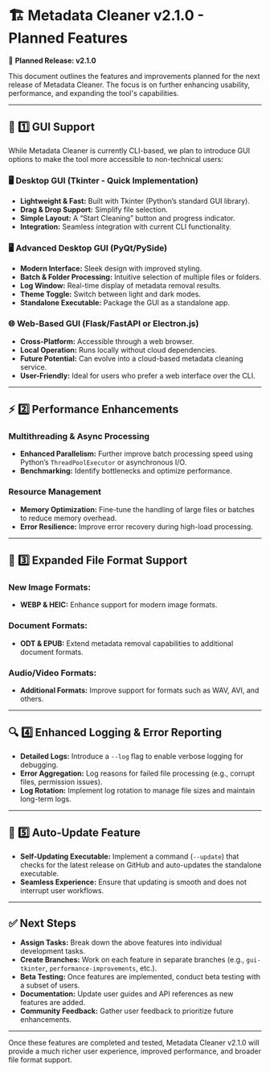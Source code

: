 # 🏗️ Metadata Cleaner v2.1.0 - Planned Features

🚀 **Planned Release: v2.1.0**

This document outlines the features and improvements planned for the next release of Metadata Cleaner. The focus is on further enhancing usability, performance, and expanding the tool's capabilities.

---

## 🎨 **1️⃣ GUI Support**

While Metadata Cleaner is currently CLI-based, we plan to introduce GUI options to make the tool more accessible to non-technical users:

### **🖥️ Desktop GUI (Tkinter - Quick Implementation)**
- **Lightweight & Fast:** Built with Tkinter (Python’s standard GUI library).
- **Drag & Drop Support:** Simplify file selection.
- **Simple Layout:** A “Start Cleaning” button and progress indicator.
- **Integration:** Seamless integration with current CLI functionality.

### **🖥️ Advanced Desktop GUI (PyQt/PySide)**
- **Modern Interface:** Sleek design with improved styling.
- **Batch & Folder Processing:** Intuitive selection of multiple files or folders.
- **Log Window:** Real-time display of metadata removal results.
- **Theme Toggle:** Switch between light and dark modes.
- **Standalone Executable:** Package the GUI as a standalone app.

### **🌐 Web-Based GUI (Flask/FastAPI or Electron.js)**
- **Cross-Platform:** Accessible through a web browser.
- **Local Operation:** Runs locally without cloud dependencies.
- **Future Potential:** Can evolve into a cloud-based metadata cleaning service.
- **User-Friendly:** Ideal for users who prefer a web interface over the CLI.

---

## ⚡ **2️⃣ Performance Enhancements**

### **Multithreading & Async Processing**
- **Enhanced Parallelism:** Further improve batch processing speed using Python’s `ThreadPoolExecutor` or asynchronous I/O.
- **Benchmarking:** Identify bottlenecks and optimize performance.

### **Resource Management**
- **Memory Optimization:** Fine-tune the handling of large files or batches to reduce memory overhead.
- **Error Resilience:** Improve error recovery during high-load processing.

---

## 📂 **3️⃣ Expanded File Format Support**

### **New Image Formats:**
- **WEBP & HEIC:** Enhance support for modern image formats.
  
### **Document Formats:**
- **ODT & EPUB:** Extend metadata removal capabilities to additional document formats.

### **Audio/Video Formats:**
- **Additional Formats:** Improve support for formats such as WAV, AVI, and others.

---

## 🔍 **4️⃣ Enhanced Logging & Error Reporting**

- **Detailed Logs:** Introduce a `--log` flag to enable verbose logging for debugging.
- **Error Aggregation:** Log reasons for failed file processing (e.g., corrupt files, permission issues).
- **Log Rotation:** Implement log rotation to manage file sizes and maintain long-term logs.

---

## 🔄 **5️⃣ Auto-Update Feature**

- **Self-Updating Executable:** Implement a command (`--update`) that checks for the latest release on GitHub and auto-updates the standalone executable.
- **Seamless Experience:** Ensure that updating is smooth and does not interrupt user workflows.

---

## ✅ **Next Steps**

- **Assign Tasks:** Break down the above features into individual development tasks.
- **Create Branches:** Work on each feature in separate branches (e.g., `gui-tkinter`, `performance-improvements`, etc.).
- **Beta Testing:** Once features are implemented, conduct beta testing with a subset of users.
- **Documentation:** Update user guides and API references as new features are added.
- **Community Feedback:** Gather user feedback to prioritize future enhancements.

---

Once these features are completed and tested, Metadata Cleaner v2.1.0 will provide a much richer user experience, improved performance, and broader file format support.

